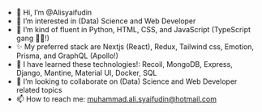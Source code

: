 - 👋 Hi, I’m @Alisyaifudin
- 👀 I’m interested in (Data) Science and Web Developer
- 🌱 I’m kind of fluent in Python, HTML, CSS, and JavaScript (TypeScript gang 👊😎!)
- ✨ My preferred stack are Nextjs (React), Redux, Tailwind css, Emotion, Prisma, and GraphQL (Apollo!)
- 🤖 I have learned these technologies!: Recoil, MongoDB, Express, Django, Mantine, Material UI, Docker, SQL
- 💞️ I’m looking to collaborate on (Data) Science and Web Developer related topics
- 📫 How to reach me: muhammad.ali.syaifudin@hotmail.com

<!---
Alisyaifudin/Alisyaifudin is a ✨ special ✨ repository because its `README.md` (this file) appears on your GitHub profile.
You can click the Preview link to take a look at your changes.
--->
